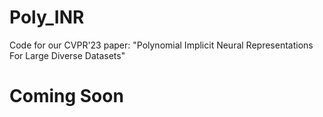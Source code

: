 # Poly_INR
Code for our CVPR'23 paper: "Polynomial Implicit Neural Representations For Large Diverse Datasets"
# Coming Soon
